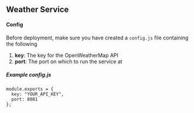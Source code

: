 ## Weather Service

#### Config
Before deployment, make sure you have created a `config.js` file containing the following

1. __key__: The key for the OpenWeatherMap API
2. __port__: The port on which to run the service at

##### Example config.js
```
module.exports = {
  key: "YOUR_API_KEY",
  port: 8081
};
```